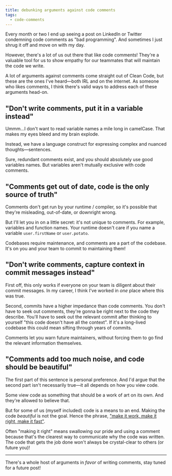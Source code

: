 ```yaml
---
title: debunking arguments against code comments
tags:
  - code-comments
---
```


Every month or two I end up seeing a post on LinkedIn or Twitter condemning code comments as "bad programming". And sometimes I just shrug it off and move on with my day.

However, there's a lot of us out there that like code comments! They're a valuable tool for us to show empathy for our teammates that will maintain the code we write.

A lot of arguments against comments come straight out of Clean Code, but these are the ones I've heard—both IRL and on the internet. As someone who likes comments, I think there's valid ways to address each of these arguments head-on.

## "Don't write comments, put it in a variable instead"

Ummm...I don't want to read variable names a mile long in camelCase. That makes my eyes bleed and my brain explode.

Instead, we have a language construct for expressing complex and nuanced thoughts—sentences.

Sure, redundant comments exist, and you should absolutely use good variables names. But variables aren't mutually exclusive with code comments.

<!-- TODO: don't actually include the quote -->

<!--
> I don't remember the last time I wrote a comment in my code
>
> Most of the time we can get rid of comments by just extracting a method and providing a meaningful name.
>
> In programming, clarity and expressiveness are everything.
>
> As you can see in the image below, comments usually just add noise.
-->

## "Comments get out of date, code is the only source of truth"

Comments don't get run by your runtime / compiler, so it's possible that they're misleading, out-of-date, or downright wrong.

But I'll let you in on a little secret: it's not unique to comments. For example, variables and function names. Your runtime doesn't care if you name a variable `user.firstName` or `user.potato`.

Codebases require maintenance, and comments are a part of the codebase. It's on you and your team to commit to maintaining them!

## "Don't write comments, capture context in commit messages instead"

First off, this only works if everyone on your team is diligent about their commit messages. In my career, I think I've worked in _one_ place where this was true.

Second, commits have a higher impedance than code comments. You don't have to seek out comments, they're gonna be right next to the code they describe. You'll have to seek out the relevant commit after thinking to yourself "this code doesn't have all the context". If it's a long-lived codebase this could mean sifting through years of commits.

Comments let you warn future maintainers, without forcing them to go find the relevant information themselves.

## "Comments add too much noise, and code should be beautiful"

The first part of this sentence is personal preference. And I'd argue that the second part isn't necessarily true—it all depends on how you view code.

Some view code as something that should be a work of art on its own. And they're allowed to believe that.

But for some of us (myself included) code is a means to an end. Making the code _beautiful_ is not the goal. Hence the phrase, ["make it work, make it right, make it fast"](https://wiki.c2.com/?MakeItWorkMakeItRightMakeItFast).

Often "making it right" means swallowing our pride and using a comment because that's the clearest way to communicate why the code was written. The code that gets the job done won't always be crystal-clear to others (or future you)!

---

There's a whole host of arguments in _favor_ of writing comments, stay tuned for a future post!
